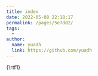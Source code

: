 ```yaml
---
title: index
date: 2022-05-08 22:18:17
permalink: /pages/5e7dd2/
tags:
  - 
author: 
  name: yuadh
  link: https://github.com/yuadh
---
```

{\rtf1}